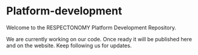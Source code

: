 # Platform-development
Welcome to the RESPECTONOMY Platform Development Repository.

We are currently working on our code. Once ready it will be published here and on the website.
Keep following us for updates.
